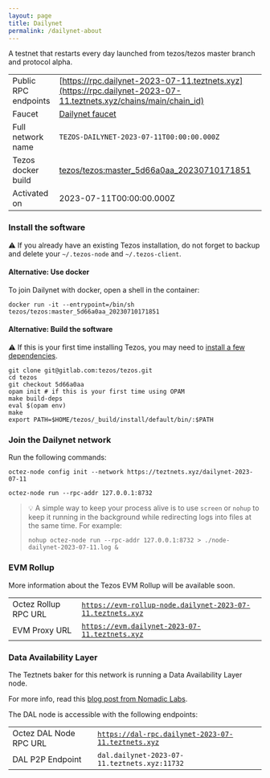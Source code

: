 ```yaml
---
layout: page
title: Dailynet
permalink: /dailynet-about
---
```


A testnet that restarts every day launched from tezos/tezos master branch and protocol alpha.

| | |
|-------|---------------------|
| Public RPC endpoints | [https://rpc.dailynet-2023-07-11.teztnets.xyz](https://rpc.dailynet-2023-07-11.teztnets.xyz/chains/main/chain_id)<br/> |
| Faucet | [Dailynet faucet](https://faucet.dailynet-2023-07-11.teztnets.xyz) |
| Full network name | `TEZOS-DAILYNET-2023-07-11T00:00:00.000Z` |
| Tezos docker build | [tezos/tezos:master_5d66a0aa_20230710171851](https://hub.docker.com/r/tezos/tezos/tags?page=1&ordering=last_updated&name=master_5d66a0aa_20230710171851) |
| Activated on | 2023-07-11T00:00:00.000Z |





### Install the software

⚠️  If you already have an existing Tezos installation, do not forget to backup and delete your `~/.tezos-node` and `~/.tezos-client`.



#### Alternative: Use docker

To join Dailynet with docker, open a shell in the container:

```
docker run -it --entrypoint=/bin/sh tezos/tezos:master_5d66a0aa_20230710171851
```

#### Alternative: Build the software

⚠️  If this is your first time installing Tezos, you may need to [install a few dependencies](https://tezos.gitlab.io/introduction/howtoget.html#setting-up-the-development-environment-from-scratch).

```
git clone git@gitlab.com:tezos/tezos.git
cd tezos
git checkout 5d66a0aa
opam init # if this is your first time using OPAM
make build-deps
eval $(opam env)
make
export PATH=$HOME/tezos/_build/install/default/bin/:$PATH
```

### Join the Dailynet network

Run the following commands:

```
octez-node config init --network https://teztnets.xyz/dailynet-2023-07-11

octez-node run --rpc-addr 127.0.0.1:8732
```

> 💡 A simple way to keep your process alive is to use `screen` or `nohup` to keep it running in the background while redirecting logs into files at the same time. For example:
>
> ```bash=13
> nohup octez-node run --rpc-addr 127.0.0.1:8732 > ./node-dailynet-2023-07-11.log &
> ```


### EVM Rollup

More information about the Tezos EVM Rollup will be available soon.

| | |
|-------|---------------------|
| Octez Rollup RPC URL | [`https://evm-rollup-node.dailynet-2023-07-11.teztnets.xyz`](https://evm-rollup-node.dailynet-2023-07-11.teztnets.xyz/global/block/head) |
| EVM Proxy URL | [`https://evm.dailynet-2023-07-11.teztnets.xyz`](https://evm.dailynet-2023-07-11.teztnets.xyz) |




### Data Availability Layer

The Teztnets baker for this network is running a Data Availability Layer node.

For more info, read this [blog post from Nomadic Labs](https://research-development.nomadic-labs.com/data-availability-layer-tezos.html).

The DAL node is accessible with the following endpoints:

| | |
|-------|---------------------|
| Octez DAL Node RPC URL | [`https://dal-rpc.dailynet-2023-07-11.teztnets.xyz`](https://dal-rpc.dailynet-2023-07-11.teztnets.xyz) |
| DAL P2P Endpoint | `dal.dailynet-2023-07-11.teztnets.xyz:11732` |





